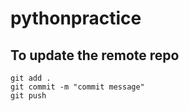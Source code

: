 # pythonpractice

## To update the remote repo

```
git add . 
git commit -m "commit message"
git push
```

